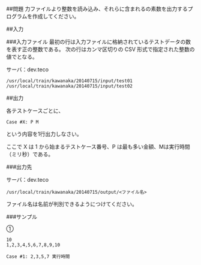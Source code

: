 ##問題
力ファイルより整数を読み込み、それらに含まれるの素数を出力するプログラムを作成してください。

##入力

###入力ファイル
最初の行は入力ファイルに格納されているテストデータの数を表す正の整数である。
次の行はカンマ区切りの CSV 形式で指定された整数の値でとなる。

サーバ：dev.teco
```
/usr/local/train/kawanaka/20140715/input/test01
/usr/local/train/kawanaka/20140715/input/test02
```

##出力

各テストケースごとに、
```
Case #X: P M
```
という内容を1行出力しなさい。

ここで X は 1 から始まるテストケース番号、P は最も多い金額、Mは実行時間（ミリ秒）である。

###出力先

サーバ：dev.teco
```
/usr/local/train/kawanaka/20140715/output/<ファイル名>
```
ファイル名は名前が判別できるようにつけてください。

###サンプル

①
```
10
1,2,3,4,5,6,7,8,9,10
```

```
Case #1: 2,3,5,7 実行時間
```